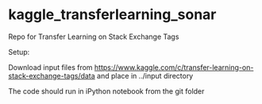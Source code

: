 # kaggle_transferlearning_sonar
Repo for Transfer Learning on Stack Exchange Tags

Setup:

Download input files from
https://www.kaggle.com/c/transfer-learning-on-stack-exchange-tags/data
and place in ../input directory

The code should run in iPython notebook from the git folder
